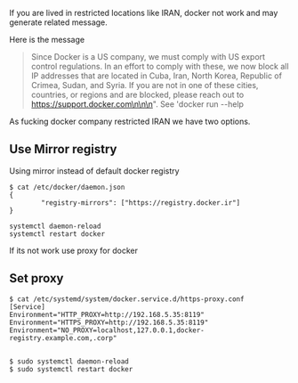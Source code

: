 If you are lived in restricted locations like IRAN, docker not work and may generate related message.

Here is the message

> Since Docker is a US company, we must comply with US export control regulations. In an effort to comply with these, we now block all IP addresses that are located in Cuba, Iran, North Korea, Republic of Crimea, Sudan, and Syria. If you are not in one of these cities, countries, or regions and are blocked, please reach out to https://support.docker.com\n\n\n". See 'docker run --help
    
As fucking docker company restricted IRAN we have two options.

## Use Mirror registry

Using mirror instead of default docker registry 

    $ cat /etc/docker/daemon.json 
    {
            "registry-mirrors": ["https://registry.docker.ir"]
    }
    
    systemctl daemon-reload
    systemctl restart docker
        
If its not work use proxy for docker 

## Set proxy


    $ cat /etc/systemd/system/docker.service.d/https-proxy.conf
    [Service]
    Environment="HTTP_PROXY=http://192.168.5.35:8119"
    Environment="HTTPS_PROXY=http://192.168.5.35:8119"
    Environment="NO_PROXY=localhost,127.0.0.1,docker-registry.example.com,.corp"
    

    $ sudo systemctl daemon-reload
    $ sudo systemctl restart docker




